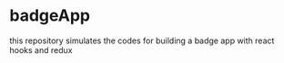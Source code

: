 # badgeApp
 this repository simulates the codes for building a badge app with react hooks and redux
